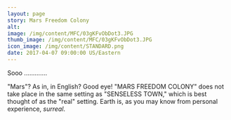 ```yaml
---
layout: page
story: Mars Freedom Colony
alt:
image: /img/content/MFC/03gKFvObDot3.JPG
thumb_image: /img/content/MFC/03gKFvObDot3.JPG
icon_image: /img/content/STANDARD.png
date: 2017-04-07 09:00:00 US/Eastern
---
```

Sooo .............

"Mars"? As in, in English? Good eye! "MARS FREEDOM COLONY" does not take place in the same setting as "SENSELESS TOWN," which is best thought of as the "real" setting. Earth is, as you may know from personal experience, <em>surreal</em>.
